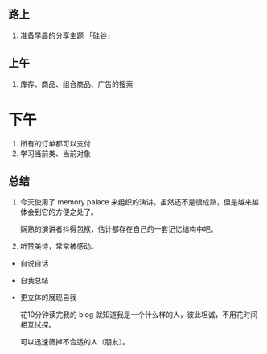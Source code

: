 ## 路上

1. 准备早晨的分享主题 「硅谷」

## 上午

1. 库存、商品、组合商品、广告的搜索

# 下午

1. 所有的订单都可以支付
2. 学习当前类、当前对象

## 总结

1. 今天使用了 memory palace 来组织的演讲。虽然还不是很成熟，但是越来越体会到它的方便之处了。

    娴熟的演讲者抖得包袱，估计都存在自己的一套记忆结构中吧。
    
2. 听赞美诗，常常被感动。





* 自说自话

* 自我总结

* 更立体的展现自我

    花10分钟读完我的 blog 就知道我是一个什么样的人，彼此坦诚，不用花时间相互试探。
    
    可以迅速筛掉不合适的人（朋友）。